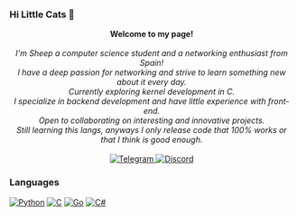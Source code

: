 ### Hi Little Cats 👋
<p align="center">
    <b>Welcome to my page!</b><br><br>
    <i>
        I'm Sheep a computer science student and a networking enthusiast from Spain!<br>
        I have a deep passion for networking and strive to learn something new about it every day.<br>
        Currently exploring kernel development in C.<br>
        I specialize in backend development and have little experience with front-end.<br>
        Open to collaborating on interesting and innovative projects.<br>
        Still learning this langs, anyways I only release code that 100% works or that I think is good enough.<br>
        </i><br>
        <a href="https://t.me/sheepthesillycat">
        <img src="https://img.shields.io/badge/Telegram-blue?style=flat-square&logo=Telegram" alt="Telegram">
        <a href="http://discordapp.com/users/660556644018683904">
        <img src="https://img.shields.io/badge/Discord-purple?style=flat-square&logo=Discord" alt="Discord">
    </a>
    </i><br>

### Languages
[![Python](https://img.shields.io/badge/python-black?style=for-the-badge&logo=python)](https://github.com/lilsheepyy)
[![C](https://img.shields.io/badge/c-black?style=for-the-badge&logo=c)](https://github.com/lilsheepyy)
[![Go](https://img.shields.io/badge/Golang-black?style=for-the-badge&logo=go)](https://github.com/lilsheepyy)
[![C#](https://img.shields.io/badge/csharp-black?style=for-the-badge&logo=csharp)](https://github.com/lilsheepyy)

